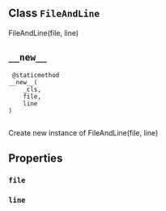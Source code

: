 

## Class  `FileAndLine` 
FileAndLine(file, line)

##  `__new__` 


```
 @staticmethod
__new__(
    _cls,
    file,
    line
)
 
```

Create new instance of FileAndLine(file, line)

## Properties


###  `file` 


###  `line` 
